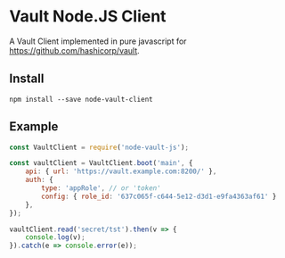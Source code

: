 # Vault Node.JS Client

A Vault Client implemented in pure javascript for https://github.com/hashicorp/vault.

## Install
```
npm install --save node-vault-client
```

## Example

```javascript
const VaultClient = require('node-vault-js');

const vaultClient = VaultClient.boot('main', {
    api: { url: 'https://vault.example.com:8200/' },
    auth: { 
        type: 'appRole', // or 'token'
        config: { role_id: '637c065f-c644-5e12-d3d1-e9fa4363af61' } 
    },
});

vaultClient.read('secret/tst').then(v => {
    console.log(v);
}).catch(e => console.error(e));
```
